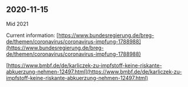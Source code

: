 ## 2020-11-15

Mid 2021

Current information: [https://www.bundesregierung.de/breg-de/themen/coronavirus/coronavirus-impfung-1788988](https://www.bundesregierung.de/breg-de/themen/coronavirus/coronavirus-impfung-1788988)

[https://www.bmbf.de/de/karliczek-zu-impfstoff-keine-riskante-abkuerzung-nehmen-12497.html](https://www.bmbf.de/de/karliczek-zu-impfstoff-keine-riskante-abkuerzung-nehmen-12497.html)




